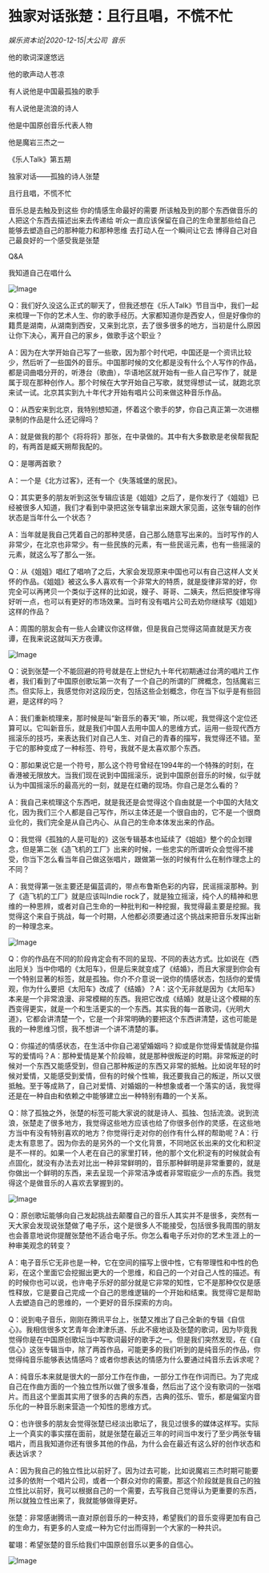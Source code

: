 # 独家对话张楚：且行且唱，不慌不忙

*娱乐资本论|2020-12-15|大公司 
                                                音乐*

他的歌词深邃悠远

他的歌声动人苍凉

有人说他是中国最孤独的歌手

有人说他是流浪的诗人

他是中国原创音乐代表人物

他是魔岩三杰之一

《乐人Talk》第五期

独家对话——孤独的诗人张楚

且行且唱，不慌不忙

音乐总是去触及到这些 你的情感生命最好的需要 所该触及到的那个东西做音乐的人把这个东西去描述出来去传递给 听众一直应该保留在自己的生命里那些给自己能够去塑造自己的那种能力和那种思维 去打动人在一个瞬间让它去 博得自己对自己最良好的一个感受我是张楚

Q&A

我知道自己在唱什么

![Image](https://p1-tt-ipv6.byteimg.com/origin/pgc-image/a3f2c481a25a48c19354babfa991216b)

Q：我们好久没这么正式的聊天了，但我还想在《乐人Talk》节目当中，我们一起来梳理一下你的艺术人生、你的歌手经历。大家都知道你是西安人，但是好像你的籍贯是湖南，从湖南到西安，又来到北京，去了很多很多的地方，当初是什么原因让你下决心，离开自己的家乡，做歌手这个职业？

A：因为在大学开始自己写了一些歌，因为那个时代吧，中国还是一个资讯比较少，然后听了一些国外的音乐。中国那时候的文化都是没有什么个人写作的作品，都是词曲唱分开的，听港台（歌曲），华语地区就开始有一些人自己写作了，就是属于现在那种创作人。那个时候在大学开始自己写歌，就觉得想试一试，就跑北京来试一试。北京其实到九十年代才开始有唱片公司来做这种音乐作品。

Q：从西安来到北京，我特别想知道，怀着这个歌手的梦，你自己真正第一次进棚录制的作品是什么还记得吗？

A：就是做我的那个《将将将》那张，在中录做的。其中有大多数歌是老侯帮我配的，有两首是臧天朔帮我配的。

Q：是哪两首歌？

A：一个是《北方过客》，还有一个《失落城堡的居民》。

Q：其实更多的朋友听到这张专辑应该是《姐姐》之后了，是你发行了《姐姐》已经被很多人知道，我们才看到中录把这张专辑拿出来跟大家见面，这张专辑的创作状态是当年什么一个状态？

A：当年就是我自己凭着自己的那种灵感，自己那么随意写出来的。当时写作的人非常少，在北京也非常少。有一些民族的元素，有一些民谣元素，也有一些摇滚的元素，就这么写了那么一张。

Q：从《姐姐》唱红了唱响了之后，大家会发现原来中国也可以有自己这样人文关怀的作品。《姐姐》被这么多人喜欢有一个非常大的特质，就是旋律非常的好，你完全可以再拷贝一个类似于这样的比如说，嫂子、哥哥、二姨夫，然后把旋律写得好听一点，也可以有更好的市场效果。当时有没有唱片公司去劝你继续写《姐姐》这样的作品？

A：周围的朋友会有一些人会建议你这样做，但是我自己觉得这简直就是天方夜谭，在我来说这就叫天方夜谭。

![Image](https://p26-tt.byteimg.com/origin/pgc-image/52d0dbb6fa9340169d15fddea2f49215)

Q：说到张楚一个不能回避的符号就是在上世纪九十年代初期通过台湾的唱片工作者，我们看到了中国原创歌坛第一次有了一个自己的所谓的厂牌概念，包括魔岩三杰。但实际上，我感觉你对这段历史，包括这些企划概念，你在当下似乎是有些回避，是这样的吗？

A：我们重新梳理来，那时候是叫“新音乐的春天“嘛，所以呢，我觉得这个定位还算可以。它叫新音乐，就是我们中国人去用中国人的思维方式，运用一些现代西方摇滚乐的技巧，来表达我们对自己人生、对自己的青春的描写，我觉得还不错。至于它的那种变成了一种标签、符号，我就不是太喜欢那个东西。

Q：那如果说它是一个符号，那么这个符号曾经在1994年的一个特殊的时刻，在香港被无限放大。当我们现在说到中国摇滚乐，说到中国原创音乐的时候，似乎就认为中国摇滚乐的最高光的一刻，就是在红磡的现场。你自己是怎么看的？

A：我自己来梳理这个东西吧，就是我还是会觉得这个自由就是一个中国的大陆文化，因为我们三个人都是自己写作，所以主体还是一个很自由的，它不是一个很商业化的，我们完全是从自己内心、从自己的生命本体发出来的作品。

Q：我觉得《孤独的人是可耻的》这张专辑基本也延续了《姐姐》整个的企划理念，但是第二张《造飞机的工厂》出来的时候，一些忠实的所谓听众会觉得不接受，你当下怎么看当年自己做这张唱片，跟做第一张的时候有什么在制作理念上的不同？

A：我觉得第一张主要还是偏蓝调的，带点布鲁斯色彩的内容，民谣摇滚那种。到了《造飞机的工厂》就是应该叫Indie rock了，就是独立摇滚，纯个人的精神和思维的一种思辨，或者对自己生命的一种批判和一种挖掘，我觉得最主要是挖掘。我觉得这个来自于挑战，每一个时期，人他都必须要通过这个挑战来把音乐发挥出新的一种理念来。

![Image](https://p3-tt-ipv6.byteimg.com/origin/pgc-image/bd3e885ba6254a21aa40e3d5d1c36c37)

Q：你的作品在不同的阶段肯定会有不同的呈现、不同的表达方式。比如说在《西出阳关》当中你唱的《太阳车》，但是后来就变成了《结婚》，而且大家提到你会有一个特别显著的标签，就是孤独。你介不介意说一说你的情感状态，包括你的爱情观，你为什么要把《太阳车》改成了《结婚》？A：这个无非就是因为《太阳车》本来是一个非常浪漫、非常模糊的东西。我把它改成《结婚》就是让这个模糊的东西变得更实，就是一个和生活更实的一个东西。其实我的每一首歌词，《光明大道》，它都会讲清楚一个，它是一个非常明确的要把这个东西讲清楚，这也可能是我的一种思维习惯，我不想讲一个讲不清楚的事。

Q：你描述的情感状态，在生活中你自己渴望婚姻吗？抑或是你觉得爱情就是你描写的爱情吗？A：那种爱情是某个阶段嘛，就是那种很叛逆的时期。非常叛逆的时候对一个东西又能感受到，但自己那种叛逆的东西又非常的抵触。比如说年轻的时候对爱情，又能感受到爱情，但有的时候个性嘛，我还要我自己的叛逆，所以又很抵触。至于等成熟了，自己对爱情、对婚姻的一种想象或者一个落实的话，我觉得还是在一种自由和依赖之中能够建立出一种特别有趣的一个关系。

Q：除了孤独之外，张楚的标签可能大家说的就是诗人、孤独、包括流浪。说到流浪，张楚走了很多地方，我觉得这些地方应该也给了你很多创作的灵感，在这些地方当中有没有特别喜欢的地方？你觉得行走对你的创作有什么样的帮助呢？A：行走太有意思了。因为你去的是另外的一个文化背景，不同地区长出来的文化和积淀是不一样的。如果一个人老在自己的家里打转，他的那个文化积淀有的时候就会有点固化，就没有办法去对比出一种非常鲜明的，音乐那种鲜明是非常重要的，就是你做出一个鲜明的东西，来去呈现一个非常洁净或者非常瑕疵少一点的东西。我觉得这个是做音乐的人喜欢去掌握到的。

![Image](https://p1-tt-ipv6.byteimg.com/origin/pgc-image/e971bf4f72f447cc822bf998b0eac2d6)

Q：原创歌坛能够向自己发起挑战去颠覆自己的音乐人其实并不是很多，突然有一天大家会发现说张楚做了电子乐，这个是很多人不能接受，包括很多我周围的朋友也会善意地说你提醒张楚他不适合电子乐。你怎么看电子乐对你的艺术生涯上的一种审美观念的转变？

A：电子音乐它无非也是一种，它在空间的描写上很中性，它有带理性和中性的色彩，在这个里面它会挖掘出更大的一个思维，和自己的一个对自己人性的描述。有的时候你也可以说，也许电子乐好的部分就是它非常的知性，它不是那种仅仅是感性释放，它是要自己完成一个自己的思维逻辑的一个开始和结束。我觉得它是帮助人去塑造自己的思维的，一个更好的音乐探索的方向。

Q：说到电子音乐，刚刚在腾讯平台上，张楚又推出了自己全新的专辑《自信心》。我相信很多文艺青年会津津乐道、乐此不疲地谈及张楚的歌词，因为毕竟我觉得你是在中国原创歌坛当中写歌词最好的歌手之一。但是我们突然发现，在《自信心》这张专辑当中，除了两首作品，可能更多的我们听到的是纯音乐的作品，你觉得纯音乐能够表达情感吗？或者你想表达的情感为什么要通过纯音乐去诉求呢？

A：纯音乐本来就是很大的一部分工作在作曲，一部分工作在作词而已。为了完成自己在作曲方面的一个独立性所以做了很多准备，然后出了这个没有歌词的一张唱片。而且这个里面其实用了很多的古典的东西，古典的弦乐、管乐，都是偏室内音乐化的一种音乐剧来营造一个知性的思维方式。

Q：也许很多的朋友会觉得张楚已经淡出歌坛了，我见过很多的媒体这样写。实际上一个真实的事实摆在面前，就是张楚在最近三年的时间当中发行了至少两张专辑唱片，而且我知道你还有很多其他的作品，为什么会在最近有这么好的创作状态和表达诉求？

A：因为我自己的独立性比以前好了。因为过去可能，比如说魔岩三杰时期可能要过多的依附一个唱片公司，或者一个群众对你的需要。那这个阶段就是我自己的独立性比以前好，我可以根据自己的一个需要，去写我自己觉得认为更重要的东西，所以就独立性出来了，我就能够做得更好。

张楚：非常感谢腾讯一直对原创音乐的一种支持，希望我们的音乐变得更加有自己的生命力，有更多的人变成一种为它付出而得到一个大家的一种共识。

翟翊：希望张楚的音乐给我们中国原创音乐以更多的自信心。

![Image](https://p26-tt.byteimg.com/origin/pgc-image/80e9a36cee614d2a8228d48cc7694125)

